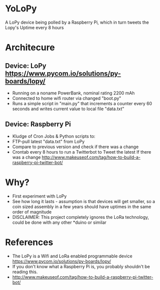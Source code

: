 # YoLoPy
A LoPy device being polled by a Raspberry Pi, which in turn tweets the Lopy's Uptime every 8 hours

# Architecure
## Device: LoPy https://www.pycom.io/solutions/py-boards/lopy/
- Running on a noname PowerBank, nominal rating 2200 mAh
- Connected to home wifi router via changed "boot.py"
- Runs a simple script in "main.py" that increments a counter every 60 seconds and writes current value to local file "data.txt"

## Device: Raspberry Pi
- Kludge of Cron Jobs & Python scripts to: 
- FTP-pull latest "data.txt" from LoPy
- Compare to previous version and check if there was a change
- Crontab every 8 hours to run a Twitterbot to Tweet the latest If there was a change http://www.makeuseof.com/tag/how-to-build-a-raspberry-pi-twitter-bot/

# Why?
- First experiment with LoPy
- See how long it lasts - assumption is that devices will get smaller, so a coin sized assembly in a few years should have uptimes in the same order of magnitude
- DISCLAIMER: This project completely ignores the LoRa technology, could be done with any other *duino or similar


# References
- The LoPy is a Wifi and LoRa enabled programmable device https://www.pycom.io/solutions/py-boards/lopy/
- If you don't know what a Raspberry Pi is, you probably shouldn't be reading this.
- http://www.makeuseof.com/tag/how-to-build-a-raspberry-pi-twitter-bot/
